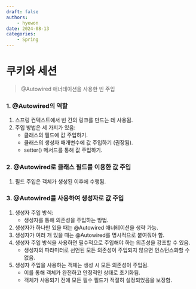 ```yaml
---
draft: false
authors:
    - hyewon
date: 2024-08-13
categories:
    - Spring
---
```


# 쿠키와 세션

> @Autowired 애너테이션을 사용한 빈 주입

<!-- more -->

### 1. @Autowired의 역할

1. 스프링 컨텍스트에서 빈 간의 링크를 만드는 데 사용됨.
2. 주입 방법은 세 가지가 있음:
    - 클래스의 필드에 값 주입하기.
    - 클래스의 생성자 매개변수에 값 주입하기 (권장됨).
    - setter() 메서드를 통해 값 주입하기.

### 2. @Autowired로 클래스 필드를 이용한 값 주입

1. 필드 주입은 객체가 생성된 이후에 수행됨.

### 3. @Autowired를 사용하여 생성자로 값 주입

1. 생성자 주입 방식:
    - 생성자를 통해 의존성을 주입하는 방법.
2. 생성자가 하나만 있을 때는 @Autowired 애너테이션을 생략 가능.
3. 생성자가 여러 개 있을 때는 @Autowired를 명시적으로 붙여줘야 함.
4. 생성자 주입 방식을 사용하면 필수적으로 주입해야 하는 의존성을 강조할 수 있음.
    - 생성자의 파라미터로 선언된 모든 의존성이 주입되지 않으면 인스턴스화할 수 없음.
5. 생성자 주입을 사용하는 객체는 생성 시 모든 의존성이 주입됨.
    - 이를 통해 객체가 완전하고 안정적인 상태로 초기화됨.
    - 객체가 사용되기 전에 모든 필수 필드가 적절히 설정되었음을 보장함.
